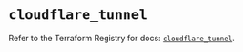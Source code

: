 # `cloudflare_tunnel`

Refer to the Terraform Registry for docs: [`cloudflare_tunnel`](https://registry.terraform.io/providers/cloudflare/cloudflare/4.52.0/docs/resources/tunnel).
